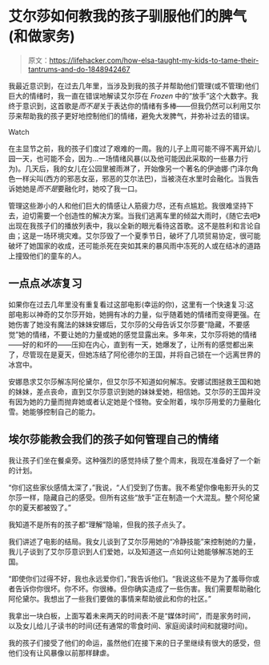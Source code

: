 # 艾尔莎如何教我的孩子驯服他们的脾气(和做家务)

> 原文：<https://lifehacker.com/how-elsa-taught-my-kids-to-tame-their-tantrums-and-do-1848942467>

我最近意识到，在过去几年里，当涉及到我的孩子并帮助他们管理(或不管理)他们巨大的情绪时，我一直在错误地解读艾尔莎在 *Frozen* 中的“放手”这个大数字。我终于意识到，这首歌是*而不是*关于表达你的情绪有多棒——但我仍然可以利用艾尔莎来帮助我的孩子更好地控制他们的情绪，避免大发脾气，并弥补过去的错误。

Watch

在主显节之前，我的孩子们度过了艰难的一周。我的儿子上周可能不得不离开幼儿园一天，也可能不会，因为…一场情绪风暴(以及他可能因此采取的一些暴力行为)。几天后，我的女儿在公园里被雨淋了，开始像另一个著名的伊迪娜·门泽尔角色一样尖叫(西方的邪恶女巫，邪恶的艾尔法巴)，当被浇在水里时会融化。当我告诉她她是*而不是*要融化时，她咬了我一口。

管理这些渺小的人和他们巨大的情感让人筋疲力尽，还有点尴尬。我很难坚持下去，迫切需要一个创造性的解决方案。当我们逃离车里的倾盆大雨时，《随它去吧》出现在我孩子们的播放列表中，我以全新的眼光看待这首歌。这不是胜利和言论自由；这是一场环境灾难。艾尔莎毁了一个夏季节日，破坏了几项贸易协定，很可能破坏了她国家的收成，还可能杀死在突如其来的暴风雨中冻死的人或在结冰的道路上撞毁他们的童车的人。

## 一点点*冰冻*复习

如果你在过去几年里没有重复看过这部电影(幸运的你)，这里有一个快速复习:这部电影以神奇的艾尔莎开始，她拥有冰的力量，似乎随着她的情绪而变得更强。在她伤害了她没有魔法的妹妹安娜后，艾尔莎的父母告诉艾尔莎要“隐藏，不要感觉”她的情绪，不要让她的力量或她的感觉显露出来。多年来，艾尔莎将她的情绪——好的和坏的——压抑在内心，直到有一天，她爆发了，让所有的感觉都出来了，尽管现在是夏天，但她冻结了阿伦德尔的王国，并将自己锁在一个远离世界的冰宫中。

安娜恳求艾尔莎解冻阿伦黛尔，但艾尔莎不知道如何解冻。安娜试图拯救王国和她的妹妹，差点丧命，直到艾尔莎意识到她的妹妹爱她，相信她。艾尔莎的王国并没有因为她的力量而抛弃她或者认定她是个怪物。安全附着，埃尔莎用爱的力量融化雪。她能够控制自己的能力。

## **埃尔莎能教会我们的孩子如何管理自己的情绪**

我让孩子们坐在餐桌旁。这种强烈的感觉持续了整个周末，我现在准备好了一个新的计划。

“你们这些家伙感情太深了，”我说，“人们受到了伤害。我不希望你像电影开头的艾尔莎一样，隐藏自己的感受。但所有这些“放手”正在制造一个大混乱。整个阿伦黛尔的夏天都被毁了。”

我知道不是所有的孩子都“理解”隐喻，但我的孩子点头了。

我们讲述了电影的结局。我女儿谈到了艾尔莎用她的“冷静技能”来控制她的力量，我儿子谈到了艾尔莎意识到人们爱她，以及知道这一点如何让她能够解冻她的王国。

“即使你们过得不好，我也永远爱你们，”我告诉他们。“我说这些不是为了羞辱你或者告诉你你很坏。你不坏。你很棒。但你确实造成了一些伤害。我们需要帮助融化阿伦黛尔。我想出了一些我们要做的事情来帮助彼此和你的社区。”

我拿出一块白板，上面写着未来两天的时间表:不是“媒体时间”，而是家务时间，以及女儿给儿子读书的时间(还有通常的零食时间、家庭阅读时间和就寝时间)。

我的孩子们接受了他们的命运，虽然他们在接下来的日子里继续有很大的感受，但他们没有让风暴像以前那样肆虐。